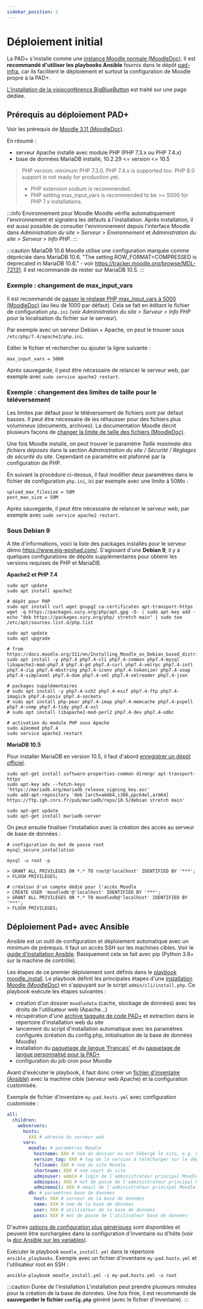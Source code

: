 ```yaml
---
sidebar_position: 2
---
```

# Déploiement initial

La PAD+ s'installe comme une [instance Moodle normale (MoodleDoc)](https://docs.moodle.org/400/en/Installing_Moodle). Il est **recommandé d'utiliser les playbooks Ansible** fournis dans le dépôt [pad-infra](https://github.com/e-PSHAD/pad-infra), car ils facilitent le déploiement et surtout la configuration de Moodle propre à la PAD+.

[L'installation de la visioconférence BigBlueButton](/installation/visioconference) est traité sur une page dédiée.

## Prérequis au déploiement PAD+

Voir les prérequis de [Moodle 3.11 (MoodleDoc)](https://docs.moodle.org/dev/Moodle_3.11_release_notes#Server_requirements).

En résumé :
- serveur Apache installé avec module PHP (PHP 7.3.x ou PHP 7.4.x)
- base de données MariaDB installé, 10.2.29 <= version <= 10.5

> PHP version: minimum PHP 7.3.0. PHP 7.4.x is supported too. PHP 8.0 support is not ready for production yet.
> - PHP extension sodium is recommended.
> - PHP setting max_input_vars is recommended to be >= 5000 for PHP 7.x installations.

:::info Environnement pour Moodle
Moodle vérifie automatiquement l'environnement et signalera les défauts à l'installation. Après installation, il est aussi possible de consulter l'environnement depuis l'interface Moodle dans *Administration du site > Serveur > Environnement* et *Administration du site > Serveur > Info PHP*.
:::

:::caution MariaDB 10.6
Moodle utilise une configuration marquée comme dépréciée dans MariaDB 10.6. "The setting ROW_FORMAT=COMPRESSED is deprecated in MariaDB 10.6." - voir https://tracker.moodle.org/browse/MDL-72131. Il est recommandé de rester sur MariaDB 10.5.
:::


### Exemple : changement de max_input_vars

Il est recommandé de [passer le réglage PHP max_input_vars à 5000 (MoodleDoc)](https://docs.moodle.org/3x/fr/Environnement_-_max_input_vars) (au lieu de 1000 par défaut). Cela se fait en éditant le fichier de configuration `php.ini` (voir *Administration du site > Serveur > Info PHP* pour la localisation du fichier sur le serveur).

Par exemple avec un serveur Debian + Apache, on peut le trouver sous `/etc/php/7.4/apache2/php.ini`.

Editer le fichier et rechercher ou ajouter la ligne suivante :
```
max_input_vars = 5000
```

Après sauvegarde, il peut être nécessaire de relancer le serveur web, par exemple avec `sudo service apache2 restart`.


### Exemple : changement des limites de taille pour le téléversement

Les limites par défaut pour le téléversement de fichiers sont par défaut basses. Il peut être nécessaire de les réhausser pour des fichiers plus volumineux (documents, archives). La documentation Moodle décrit plusieurs façons de [changer la limite de taille des fichiers (MoodleDoc)](https://docs.moodle.org/311/en/File_upload_size).

Une fois Moodle installé, on peut trouver le paramètre *Taille maximale des fichiers déposés* dans la section *Administration du site / Sécurité / Réglages de sécurité du site*. Cependant ce paramètre est plafonné par la configuration de PHP.

En suivant la procédure ci-dessus, il faut modifier deux paramètres dans le fichier de configuration `php.ini`, ici par exemple avec une limite à 50Mo :
```
upload_max_filesize = 50M
post_max_size = 50M
```

Après sauvegarde, il peut être nécessaire de relancer le serveur web, par exemple avec `sudo service apache2 restart`.


### Sous Debian 9

A tite d'informations, voici la liste des packages installés pour le serveur démo https://www.eig-epshad.com/. S'agissant d'une **Debian 9**, il y a quelques configurations de dépôts supplémentaires pour obtenir les versions requises de PHP et MariaDB.


**Apache2 et PHP 7.4**

```
sudo apt update
sudo apt install apache2

# dépôt pour PHP
sudo apt install curl wget gnupg2 ca-certificates apt-transport-https
wget -q https://packages.sury.org/php/apt.gpg -O- | sudo apt-key add -
echo "deb https://packages.sury.org/php/ stretch main" | sudo tee /etc/apt/sources.list.d/php.list

sudo apt update
sudo apt upgrade

# from https://docs.moodle.org/311/en/Installing_Moodle_on_Debian_based_distributions
sudo apt install -y php7.4 php7.4-cli php7.4-common php7.4-mysql libapache2-mod-php7.4 php7.4-gd php7.4-curl php7.4-xmlrpc php7.4-intl php7.4-zip php7.4-mbstring php7.4-iconv php7.4-tokenizer php7.4-soap php7.4-simplexml php7.4-dom php7.4-xml php7.4-xmlreader php7.4-json

# packages supplémentaires
# sudo apt install -y php7.4-ssh2 php7.4-exif php7.4-ftp php7.4-imagick php7.4-posix php7.4-sockets
# sudo apt install php-pear php7.4-imap php7.4-memcache php7.4-pspell php7.4-snmp php7.4-tidy php7.4-xsl
# sudo apt install libapache2-mod-perl2 php7.4-dev php7.4-odbc

# activation du module PHP sous Apache
sudo a2enmod php7.4
sudo service apache2 restart
```


**MariaDB 10.5**

Pour installer MariaDB en version 10.5, il faut d'abord [enregistrer un dépôt officiel](https://mariadb.org/download/?t=repo-config&d=Debian+9+%22stretch%22&v=10.6&r_m=cnrs).

```
sudo apt-get install software-properties-common dirmngr apt-transport-https
sudo apt-key adv --fetch-keys 'https://mariadb.org/mariadb_release_signing_key.asc'
sudo add-apt-repository 'deb [arch=amd64,i386,ppc64el,arm64] https://ftp.igh.cnrs.fr/pub/mariadb/repo/10.5/debian stretch main'

sudo apt-get update
sudo apt-get install mariadb-server
```

On peut ensuite finaliser l'installation avec la création des accès au serveur de base de données :

```
# configuration du mot de passe root
mysql_secure_installation

mysql -u root -p

> GRANT ALL PRIVILEGES ON *.* TO root@'localhost' IDENTIFIED BY '***';
> FLUSH PRIVILEGES;

# création d'un compte dédié pour l'accès Moodle
> CREATE USER 'moodledb'@'localhost' IDENTIFIED BY '***';
> GRANT ALL PRIVILEGES ON *.* TO moodledb@'localhost' IDENTIFIED BY '***';
> FLUSH PRIVILEGES;
```

## Déploiement Pad+ avec Ansible

Ansible est un outil de configuration et déploiement automatique avec un minimum de prérequis. Il faut un accès SSH sur les machines cibles. Voir le [guide d'installation Ansible](https://docs.ansible.com/ansible/latest/installation_guide/index.html). Basiquement cela se fait avec pip (Python 3.8+ sur la machine de contrôle).

Les étapes de ce premier déploiement sont définis dans le [playbook moodle_install](https://github.com/e-PSHAD/pad-infra/blob/main/ansible-playbooks/moodle_install.yml). Le playbook définit les principales étapes d'une [installation Moodle (MoodleDoc)](https://docs.moodle.org/311/en/Installing_Moodle) en s'appuyant sur le script `admin/cli/install.php`. Ce playbook exécute les étapes suivantes :

- création d'un dossier `moodledata` (cache, stockage de données) avec les droits de l'utilisateur web (Apache...)
- récupération d'une [archive tagguée de code PAD+](https://github.com/e-PSHAD/PAD) et extraction dans le répertoire d'installation web du site
- lancement du script d'installation automatique avec les paramètres configurés (création du config.php, initialisation de la base de données Moodle)
- installation du [paquetage de langue 'Français'](https://download.moodle.org/langpack/3.11/) et du [paquetage de langue personnalisé pour la PAD+](https://github.com/e-PSHAD/pad-infra/raw/main/lang/)
- configuration du job cron pour Moodle

Avant d'exécuter le playbook, il faut donc créer un [fichier d'inventaire (Ansible)](https://docs.ansible.com/ansible/latest/user_guide/intro_inventory.html#intro-inventory) avec la machine cible (serveur web Apache) et la configuration customisée.

Exemple de fichier d'inventaire `my-pad.hosts.yml` avec configuration customisée :

```yaml
all:
  children:
    webservers:
      hosts:
        XXX # adresse du serveur web
      vars:
        moodle: # paramètres Moodle
          hostname: XXX # nom du dossier où est hébergé le site, e.g. https://www.<hostname>
          version_tag: XXX # tag de la version à télécharger sur le dépôt git https://github.com/e-PSHAD/PAD
          fullname: XXX # nom du site Moodle
          shortname: XXX # nom court du site
          adminuser: admin # login de l'administrateur principal Moodle
          adminpass: XXX # mot de passe de l'administrateur principal Moodle
          adminemail: XXX # email de l'administrateur principal Moodle
        db: # paramètres base de données
          host: XXX # serveur de la base de données
          name: XXX # nom de la base de données
          user: XXX # utilisateur de la base de données
          pass: XXX # mot de passe de l'utilisateur base de données
```

D'autres [options de configuration plus génériques](https://github.com/e-PSHAD/pad-infra/blob/main/ansible-playbooks/group_vars/all.yml) sont disponibles et peuvent être surchargées dans la configuration d'inventaire ou d'hôte (voir la [doc Ansible sur les variables](https://docs.ansible.com/ansible/latest/user_guide/intro_inventory.html#adding-variables-to-inventory)).

Exécuter le playbook `moodle_install.yml` dans le répertoire `ansible_playbooks`. Exemple avec un fichier d'inventaire `my-pad.hosts.yml` et l'utilisateur root en SSH :

```
ansible-playbook moodle_install.yml -i my-pad.hosts.yml -u root
```

:::caution Durée de l'installation
L'installation peut prendre plusieurs minutes pour la création de la base de données. Une fois finie, il est recommandé de **sauvegarder le fichier `config.php`** généré (avec le fichier d'inventaire).
:::
